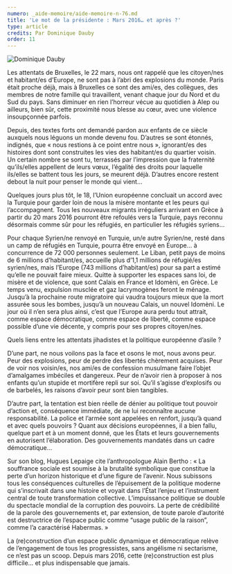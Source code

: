```yaml
---
numero: _aide-memoire/aide-memoire-n-76.md
title: 'Le mot de la présidente : Mars 2016… et après ?'
type: article
credits: Par Dominique Dauby
order: 11
---
```

![Dominique Dauby](/assets/uploads/am-80-dominique-dauby.jpg)



Les attentats de Bruxelles, le 22 mars, nous ont rappelé que les citoyen/nes et habitant/es d’Europe, ne sont pas à l’abri des explosions du monde. Paris était proche déjà, mais à Bruxelles ce sont des ami/es, des collègues, des membres de notre famille qui travaillent, venant chaque jour du Nord et du Sud du pays. Sans diminuer en rien l’horreur vécue au quotidien à Alep ou ailleurs, bien sûr, cette proximité nous blesse au cœur, avec une violence insoupçonnée parfois.

Depuis, des textes forts ont demandé pardon aux enfants de ce siècle auxquels nous léguons un monde devenu fou. D’autres se sont étonnés, indignés, que « nous restions à ce point entre nous », ignorant/es des histoires dont sont construites les vies des habitant/es du quartier voisin. Un certain nombre se sont tu, terrassés par l’impression que la fraternité qu’ils/elles appellent de leurs vœux, l’égalité des droits pour laquelle ils/elles se battent tous les jours, se meurent déjà. D’autres encore restent debout la nuit pour penser le monde qui vient…

Quelques jours plus tôt, le 18, l’Union européenne concluait un accord avec la Turquie pour garder loin de nous la misère montante et les peurs qui l’accompagnent. Tous les nouveaux migrants irréguliers arrivant en Grèce à partir du 20 mars 2016 pourront être refoulés vers la Turquie, pays reconnu désormais comme sûr pour les réfugiés, en particulier les réfugiés syriens…

Pour chaque Syrien/ne renvoyé en Turquie, un/e autre Syrien/ne, resté dans un camp de réfugiés en Turquie, pourra être envoyé en Europe… à concurrence de 72 000 personnes seulement. Le Liban, petit pays de moins de 6 millions d’habitant/es, accueille plus d’1,1 millions de réfugié/es syrien/nes, mais l’Europe (743 millions d’habitant/es) pour sa part a estimé qu’elle ne pouvait faire mieux. Quitte à supporter les espaces sans loi, de misère et de violence, que sont Calais en France et Idomèni, en Grèce. Le temps venu, expulsion musclée et gaz lacrymogènes feront le ménage. Jusqu’à la prochaine route migratoire qui vaudra toujours mieux que la mort assurée sous les bombes, jusqu’à un nouveau Calais, un nouvel Idomèni. Le jour où il n’en sera plus ainsi, c’est que l’Europe aura perdu tout attrait, comme espace démocratique, comme espace de liberté, comme espace possible d’une vie décente, y compris pour ses propres citoyen/nes.

Quels liens entre les attentats jihadistes et la politique européenne d’asile ?

D’une part, ne nous voilons pas la face et osons le mot, nous avons peur. Peur des explosions, peur de perdre des libertés chèrement acquises. Peur de voir nos voisin/es, nos ami/es de confession musulmane faire l’objet d’amalgames imbéciles et dangereux. Peur de n’avoir rien à proposer à nos enfants qu’un stupide et mortifère repli sur soi. Qu’il s’agisse d’explosifs ou de barbelés, les raisons d’avoir peur sont bien tangibles.

D’autre part, la tentation est bien réelle de dénier au politique tout pouvoir d’action et, conséquence immédiate, de ne lui reconnaître aucune responsabilité. La police et l’armée sont appelées en renfort, jusqu’à quand et avec quels pouvoirs ? Quant aux décisions européennes, il a bien fallu, quelque part et à un moment donné, que les États et leurs gouvernements en autorisent l’élaboration. Des gouvernements mandatés dans un cadre démocratique…

Sur son blog, Hugues Lepaige cite l’anthropologue Alain Bertho : « La souffrance sociale est soumise à la brutalité symbolique que constitue la perte d’un horizon historique et d’une figure de l’avenir. Nous subissons tous les conséquences culturelles de l’épuisement de la politique moderne qui s’inscrivait dans une histoire et voyait dans l’État l’enjeu et l’instrument central de toute transformation collective. L’impuissance politique se double du spectacle mondial de la corruption des pouvoirs. La perte de crédibilité de la parole des gouvernements et, par extension, de toute parole d’autorité est destructrice de l’espace public comme “usage public de la raison”, comme l’a caractérisé Habermas. »



La (re)construction d’un espace public dynamique et démocratique relève de l’engagement de tous les progressistes, sans angélisme ni sectarisme, ce n’est pas un scoop. Depuis mars 2016, cette (re)construction est plus difficile… et plus indispensable que jamais.

